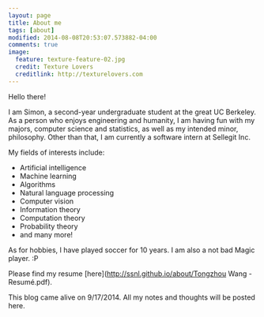 ```yaml
---
layout: page
title: About me
tags: [about]
modified: 2014-08-08T20:53:07.573882-04:00
comments: true
image:
  feature: texture-feature-02.jpg
  credit: Texture Lovers
  creditlink: http://texturelovers.com
---
```


Hello there!

I am Simon, a second-year undergraduate student at the great UC Berkeley. As a person who enjoys engineering and humanity, I am having fun with my majors, computer science and statistics, as well as my intended minor, philosophy. Other than that, I am currently a software intern at Sellegit Inc.

My fields of interests include:

+ Artificial intelligence
+ Machine learning
+ Algorithms
+ Natural language processing
+ Computer vision
+ Information theory
+ Computation theory
+ Probability theory
+ and many more!

As for hobbies, I have played soccer for 10 years. I am also a not bad Magic player. :P

Please find my resume [here](http://ssnl.github.io/about/Tongzhou Wang - Resumé.pdf).

This blog came alive on 9/17/2014. All my notes and thoughts will be posted here.